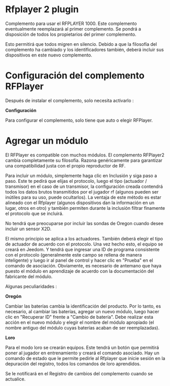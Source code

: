 # Rfplayer 2 plugin

Complemento para usar el RFPLAYER 1000. Este complemento eventualmente reemplazará al primer complemento. Se pondrá a disposición de todos los propietarios del primer complemento.

Esto permitirá que todos migren en silencio. Debido a que la filosofía del complemento ha cambiado y los identificadores también, deberá incluir sus dispositivos en este nuevo complemento.

# Configuración del complemento RFPlayer 

Después de instalar el complemento, solo necesita activarlo :

**Configuración**

Para configurar el complemento, solo tiene que auto o elegir RFPlayer.

# Agregar un módulo 

El RFPlayer es compatible con muchos módulos. El complemento RFPlayer2 cambia completamente su filosofía.
Razona genéricamente para garantizar una compatibilidad justa con el propio reproductor de RF.

Para incluir un módulo, simplemente haga clic en Inclusión y siga paso a paso. Este te pedirá que elijas
el protocolo, luego el tipo (actuador / transmisor) en el caso de un transmisor, la configuración creada contendrá todos los datos brutos transmitidos por el jugador rf (algunos pueden ser inútiles para su uso, puede ocultarlos). La ventaja de este método es estar alineado con el Rfplayer (algunos dispositivos dan la información en un lugar, otros en otro) y también permiten durante la inclusión filtrar finamente el protocolo que se incluirá.

No tendrá que preocuparse por incluir las sondas de Oregon cuando desee incluir un sensor X2D.
 
El mismo principio se aplica a los actuadores. También deberá elegir el tipo de actuador de acuerdo con el protocolo. Una vez hecho esto, el equipo se creará en Jeedom. Y tendrá que ingresar una ID de programa consistente con el protocolo (generalmente este campo se rellena de manera inteligente) y luego ir al panel de control y hacer clic en "Prueba" en el comando de asociación.
Obviamente, es necesario de antemano que haya puesto el módulo en aprendizaje de acuerdo con la documentación del fabricante del módulo.
 
Algunas peculiaridades :

**Oregón**

Cambiar las baterías cambia la identificación del producto. Por lo tanto, es necesario, al cambiar las baterías, agregar un nuevo módulo, luego hacer clic en "Recuperar ID" frente a "Cambio de batería". Debe realizar esta acción en el nuevo módulo y elegir el nombre del módulo apropiado (el nombre antiguo del módulo cuyas baterías acaban de ser reemplazadas).

**Loro**

Para el modo loro se crearán equipos. Este tendrá un botón que permitirá poner al jugador en entrenamiento y creará el comando asociado. Hay un comando de estado que le permite pedirle al Rfplayer que inicie sesión en la depuración del registro, todos los comandos de loro aprendidos.

Se le notificará en el Registro de cambios del complemento cuando se actualice.
